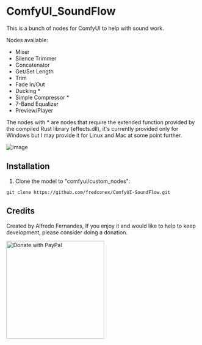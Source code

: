 # ComfyUI_SoundFlow 

This is a bunch of nodes for ComfyUI to help with sound work.

Nodes available:
- Mixer
- Silence Trimmer
- Concatenator
- Get/Set Length
- Trim
- Fade In/Out
- Ducking *
- Simple Compressor *
- 7-Band Equalizer
- Preview/Player

The nodes with * are nodes that require the extended function provided by the compiled Rust library (effects.dll), it's currently provided only for Windows but I may provide it for Linux and Mac at some point further.

![image](https://github.com/user-attachments/assets/3be18f5c-bf50-48ee-bc27-9cbedb27a579)

## Installation

1. Clone the model to "comfyui/custom_nodes":
  ```
  git clone https://github.com/fredconex/ComfyUI-SoundFlow.git
  ```

## Credits
Created by Alfredo Fernandes, If you enjoy it and would like to help to keep development, please consider doing a donation.

<a href="https://www.paypal.com/donate/?hosted_button_id=24CJHH95X3AQS"><img width=256px src="https://raw.githubusercontent.com/stefan-niedermann/paypal-donate-button/master/paypal-donate-button.png" alt="Donate with PayPal" /></a>